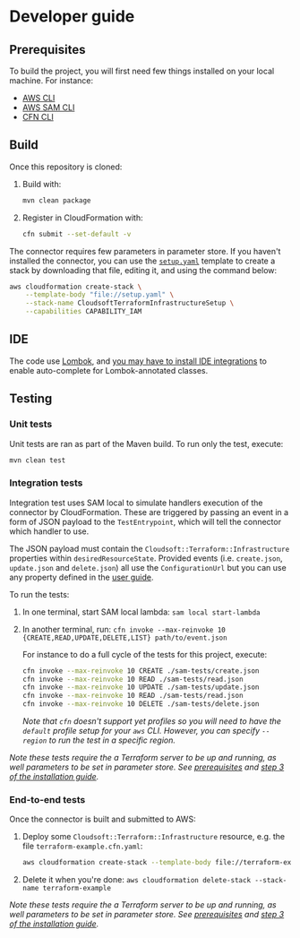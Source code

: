 # Developer guide

## Prerequisites

To build the project, you will first need few things installed on your local machine. For instance:

- [AWS CLI](https://docs.aws.amazon.com/cli/latest/userguide/cli-chap-install.html)
- [AWS SAM CLI](https://docs.aws.amazon.com/serverless-application-model/latest/developerguide/serverless-sam-cli-install.html)
- [CFN CLI](https://docs.aws.amazon.com/cloudformation-cli/latest/userguide/resource-type-setup.html)

## Build

Once this repository is cloned:

1. Build with: 
   ```sh
   mvn clean package
   ```
1. Register in CloudFormation with:
   ```sh
   cfn submit --set-default -v
   ```

The connector requires few parameters in parameter store. If you haven't installed the connector, you can use the
[`setup.yaml`](https://raw.githubusercontent.com/cloudsoft/aws-cfn-connector-for-terraform/master/cloudsoft-terraform-template/setup.yaml)
template to create a stack by downloading that file, editing it, and using the command below:

```sh
aws cloudformation create-stack \
    --template-body "file://setup.yaml" \
    --stack-name CloudsoftTerraformInfrastructureSetup \
    --capabilities CAPABILITY_IAM
```

## IDE

The code use [Lombok](https://projectlombok.org/), and [you may have to install IDE integrations](https://projectlombok.org/)
to enable auto-complete for Lombok-annotated classes.

## Testing

### Unit tests

Unit tests are ran as part of the Maven build. To run only the test, execute:
```sh
mvn clean test
```

### Integration tests

Integration test uses SAM local to simulate handlers execution of the connector by CloudFormation. These are triggered by
passing an event in a form of JSON payload to the `TestEntrypoint`, which will tell the connector which handler to use.

The JSON payload must contain the `Cloudsoft::Terraform::Infrastructure` properties within `desiredResourceState`. Provided events
 (i.e. `create.json`, `update.json` and `delete.json`) all use the `ConfigurationUrl` but you can use any property defined
 in the [user guide](./user-guide.md#syntax).
 
 To run the tests:
 1. In one terminal, start SAM local lambda: `sam local start-lambda`
 2. In another terminal, run: `cfn invoke --max-reinvoke 10 {CREATE,READ,UPDATE,DELETE,LIST} path/to/event.json`
    
    For instance to do a full cycle of the tests for this project, execute:
    ```sh
    cfn invoke --max-reinvoke 10 CREATE ./sam-tests/create.json
    cfn invoke --max-reinvoke 10 READ ./sam-tests/read.json
    cfn invoke --max-reinvoke 10 UPDATE ./sam-tests/update.json
    cfn invoke --max-reinvoke 10 READ ./sam-tests/read.json
    cfn invoke --max-reinvoke 10 DELETE ./sam-tests/delete.json
    ```
    _Note that `cfn` doesn't support yet profiles so you will need to have the `default` profile setup for your `aws` CLI.
    However, you can specify `--region` to run the test in a specific region._
 
_Note these tests require the a Terraform server to be up and running, as well parameters to be set in parameter store.
See [prerequisites](./installation-guide.md#prerequisites) and [step 3 of the installation guide](./installation-guide.md#installation)._

### End-to-end tests

Once the connector is built and submitted to AWS:

1. Deploy some `Cloudsoft::Terraform::Infrastructure` resource, e.g. the file `terraform-example.cfn.yaml`:
   ```sh
   aws cloudformation create-stack --template-body file://terraform-example.cfn.yaml --stack-name terraform-example
   ```
2. Delete it when you're done:
   `aws cloudformation delete-stack --stack-name terraform-example`

_Note these tests require the a Terraform server to be up and running, as well parameters to be set in parameter store.
See [prerequisites](./installation-guide.md#prerequisites) and [step 3 of the installation guide](./installation-guide.md#installation)._

